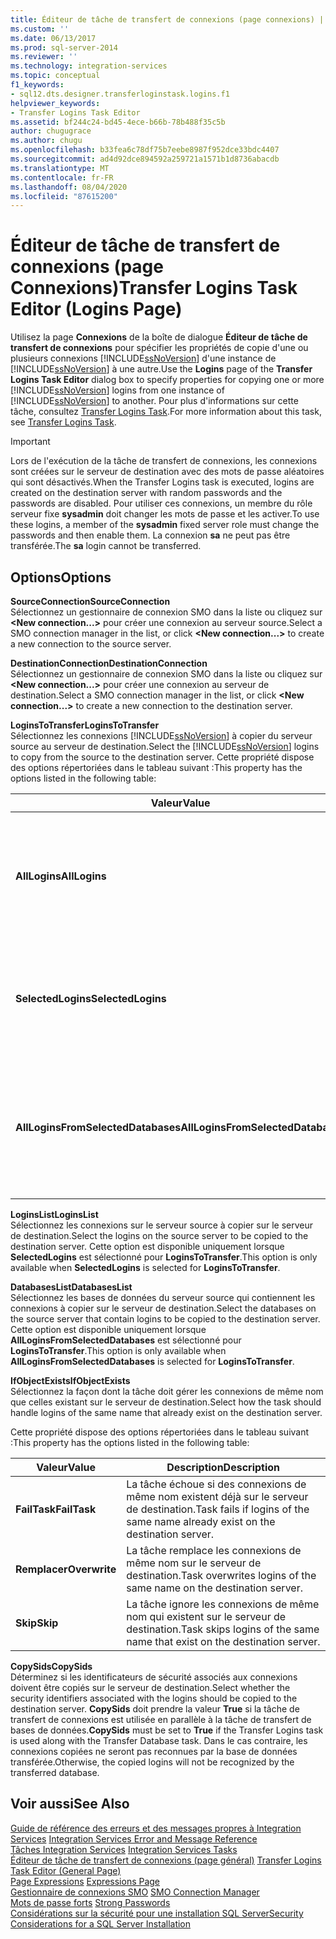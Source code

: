 ```yaml
---
title: Éditeur de tâche de transfert de connexions (page connexions) | Microsoft Docs
ms.custom: ''
ms.date: 06/13/2017
ms.prod: sql-server-2014
ms.reviewer: ''
ms.technology: integration-services
ms.topic: conceptual
f1_keywords:
- sql12.dts.designer.transferloginstask.logins.f1
helpviewer_keywords:
- Transfer Logins Task Editor
ms.assetid: bf244c24-bd45-4ece-b66b-78b488f35c5b
author: chugugrace
ms.author: chugu
ms.openlocfilehash: b33fea6c78df75b7eebe8987f952dce33bdc4407
ms.sourcegitcommit: ad4d92dce894592a259721a1571b1d8736abacdb
ms.translationtype: MT
ms.contentlocale: fr-FR
ms.lasthandoff: 08/04/2020
ms.locfileid: "87615200"
---
```

# <a name="transfer-logins-task-editor-logins-page"></a><span data-ttu-id="0c27b-102">Éditeur de tâche de transfert de connexions (page Connexions)</span><span class="sxs-lookup"><span data-stu-id="0c27b-102">Transfer Logins Task Editor (Logins Page)</span></span>
  <span data-ttu-id="0c27b-103">Utilisez la page **Connexions** de la boîte de dialogue **Éditeur de tâche de transfert de connexions** pour spécifier les propriétés de copie d'une ou plusieurs connexions [!INCLUDE[ssNoVersion](../includes/ssnoversion-md.md)] d'une instance de [!INCLUDE[ssNoVersion](../includes/ssnoversion-md.md)] à une autre.</span><span class="sxs-lookup"><span data-stu-id="0c27b-103">Use the **Logins** page of the **Transfer Logins Task Editor** dialog box to specify properties for copying one or more [!INCLUDE[ssNoVersion](../includes/ssnoversion-md.md)] logins from one instance of [!INCLUDE[ssNoVersion](../includes/ssnoversion-md.md)] to another.</span></span> <span data-ttu-id="0c27b-104">Pour plus d'informations sur cette tâche, consultez [Transfer Logins Task](control-flow/transfer-logins-task.md).</span><span class="sxs-lookup"><span data-stu-id="0c27b-104">For more information about this task, see [Transfer Logins Task](control-flow/transfer-logins-task.md).</span></span>  
  
> [!IMPORTANT]  
>  <span data-ttu-id="0c27b-105">Lors de l'exécution de la tâche de transfert de connexions, les connexions sont créées sur le serveur de destination avec des mots de passe aléatoires qui sont désactivés.</span><span class="sxs-lookup"><span data-stu-id="0c27b-105">When the Transfer Logins task is executed, logins are created on the destination server with random passwords and the passwords are disabled.</span></span> <span data-ttu-id="0c27b-106">Pour utiliser ces connexions, un membre du rôle serveur fixe **sysadmin** doit changer les mots de passe et les activer.</span><span class="sxs-lookup"><span data-stu-id="0c27b-106">To use these logins, a member of the **sysadmin** fixed server role must change the passwords and then enable them.</span></span> <span data-ttu-id="0c27b-107">La connexion **sa** ne peut pas être transférée.</span><span class="sxs-lookup"><span data-stu-id="0c27b-107">The **sa** login cannot be transferred.</span></span>  
  
## <a name="options"></a><span data-ttu-id="0c27b-108">Options</span><span class="sxs-lookup"><span data-stu-id="0c27b-108">Options</span></span>  
 <span data-ttu-id="0c27b-109">**SourceConnection**</span><span class="sxs-lookup"><span data-stu-id="0c27b-109">**SourceConnection**</span></span>  
 <span data-ttu-id="0c27b-110">Sélectionnez un gestionnaire de connexion SMO dans la liste ou cliquez sur **\<New connection...>** pour créer une connexion au serveur source.</span><span class="sxs-lookup"><span data-stu-id="0c27b-110">Select a SMO connection manager in the list, or click **\<New connection...>** to create a new connection to the source server.</span></span>  
  
 <span data-ttu-id="0c27b-111">**DestinationConnection**</span><span class="sxs-lookup"><span data-stu-id="0c27b-111">**DestinationConnection**</span></span>  
 <span data-ttu-id="0c27b-112">Sélectionnez un gestionnaire de connexion SMO dans la liste ou cliquez sur **\<New connection...>** pour créer une connexion au serveur de destination.</span><span class="sxs-lookup"><span data-stu-id="0c27b-112">Select a SMO connection manager in the list, or click **\<New connection...>** to create a new connection to the destination server.</span></span>  
  
 <span data-ttu-id="0c27b-113">**LoginsToTransfer**</span><span class="sxs-lookup"><span data-stu-id="0c27b-113">**LoginsToTransfer**</span></span>  
 <span data-ttu-id="0c27b-114">Sélectionnez les connexions [!INCLUDE[ssNoVersion](../includes/ssnoversion-md.md)] à copier du serveur source au serveur de destination.</span><span class="sxs-lookup"><span data-stu-id="0c27b-114">Select the [!INCLUDE[ssNoVersion](../includes/ssnoversion-md.md)] logins to copy from the source to the destination server.</span></span> <span data-ttu-id="0c27b-115">Cette propriété dispose des options répertoriées dans le tableau suivant :</span><span class="sxs-lookup"><span data-stu-id="0c27b-115">This property has the options listed in the following table:</span></span>  
  
|<span data-ttu-id="0c27b-116">Valeur</span><span class="sxs-lookup"><span data-stu-id="0c27b-116">Value</span></span>|<span data-ttu-id="0c27b-117">Description</span><span class="sxs-lookup"><span data-stu-id="0c27b-117">Description</span></span>|  
|-----------|-----------------|  
|<span data-ttu-id="0c27b-118">**AllLogins**</span><span class="sxs-lookup"><span data-stu-id="0c27b-118">**AllLogins**</span></span>|<span data-ttu-id="0c27b-119">Toutes les connexions [!INCLUDE[ssNoVersion](../includes/ssnoversion-md.md)] sur le serveur source seront copiées sur le serveur de destination.</span><span class="sxs-lookup"><span data-stu-id="0c27b-119">All [!INCLUDE[ssNoVersion](../includes/ssnoversion-md.md)] logins on the source server will be copied to the destination server.</span></span>|  
|<span data-ttu-id="0c27b-120">**SelectedLogins**</span><span class="sxs-lookup"><span data-stu-id="0c27b-120">**SelectedLogins**</span></span>|<span data-ttu-id="0c27b-121">Seules les connexions spécifiées dans **LoginsList** seront copiées sur le serveur de destination.</span><span class="sxs-lookup"><span data-stu-id="0c27b-121">Only logins specified with **LoginsList** will be copied to the destination server.</span></span>|  
|<span data-ttu-id="0c27b-122">**AllLoginsFromSelectedDatabases**</span><span class="sxs-lookup"><span data-stu-id="0c27b-122">**AllLoginsFromSelectedDatabases**</span></span>|<span data-ttu-id="0c27b-123">Toutes les connexions des bases de données spécifiées dans **DatabasesList** seront copiées sur le serveur de destination.</span><span class="sxs-lookup"><span data-stu-id="0c27b-123">All logins from the databases specified with **DatabasesList** will be copied to the destination server.</span></span>|  
  
 <span data-ttu-id="0c27b-124">**LoginsList**</span><span class="sxs-lookup"><span data-stu-id="0c27b-124">**LoginsList**</span></span>  
 <span data-ttu-id="0c27b-125">Sélectionnez les connexions sur le serveur source à copier sur le serveur de destination.</span><span class="sxs-lookup"><span data-stu-id="0c27b-125">Select the logins on the source server to be copied to the destination server.</span></span> <span data-ttu-id="0c27b-126">Cette option est disponible uniquement lorsque **SelectedLogins** est sélectionné pour **LoginsToTransfer**.</span><span class="sxs-lookup"><span data-stu-id="0c27b-126">This option is only available when **SelectedLogins** is selected for **LoginsToTransfer**.</span></span>  
  
 <span data-ttu-id="0c27b-127">**DatabasesList**</span><span class="sxs-lookup"><span data-stu-id="0c27b-127">**DatabasesList**</span></span>  
 <span data-ttu-id="0c27b-128">Sélectionnez les bases de données du serveur source qui contiennent les connexions à copier sur le serveur de destination.</span><span class="sxs-lookup"><span data-stu-id="0c27b-128">Select the databases on the source server that contain logins to be copied to the destination server.</span></span> <span data-ttu-id="0c27b-129">Cette option est disponible uniquement lorsque **AllLoginsFromSelectedDatabases** est sélectionné pour **LoginsToTransfer**.</span><span class="sxs-lookup"><span data-stu-id="0c27b-129">This option is only available when **AllLoginsFromSelectedDatabases** is selected for **LoginsToTransfer**.</span></span>  
  
 <span data-ttu-id="0c27b-130">**IfObjectExists**</span><span class="sxs-lookup"><span data-stu-id="0c27b-130">**IfObjectExists**</span></span>  
 <span data-ttu-id="0c27b-131">Sélectionnez la façon dont la tâche doit gérer les connexions de même nom que celles existant sur le serveur de destination.</span><span class="sxs-lookup"><span data-stu-id="0c27b-131">Select how the task should handle logins of the same name that already exist on the destination server.</span></span>  
  
 <span data-ttu-id="0c27b-132">Cette propriété dispose des options répertoriées dans le tableau suivant :</span><span class="sxs-lookup"><span data-stu-id="0c27b-132">This property has the options listed in the following table:</span></span>  
  
|<span data-ttu-id="0c27b-133">Valeur</span><span class="sxs-lookup"><span data-stu-id="0c27b-133">Value</span></span>|<span data-ttu-id="0c27b-134">Description</span><span class="sxs-lookup"><span data-stu-id="0c27b-134">Description</span></span>|  
|-----------|-----------------|  
|<span data-ttu-id="0c27b-135">**FailTask**</span><span class="sxs-lookup"><span data-stu-id="0c27b-135">**FailTask**</span></span>|<span data-ttu-id="0c27b-136">La tâche échoue si des connexions de même nom existent déjà sur le serveur de destination.</span><span class="sxs-lookup"><span data-stu-id="0c27b-136">Task fails if logins of the same name already exist on the destination server.</span></span>|  
|<span data-ttu-id="0c27b-137">**Remplacer**</span><span class="sxs-lookup"><span data-stu-id="0c27b-137">**Overwrite**</span></span>|<span data-ttu-id="0c27b-138">La tâche remplace les connexions de même nom sur le serveur de destination.</span><span class="sxs-lookup"><span data-stu-id="0c27b-138">Task overwrites logins of the same name on the destination server.</span></span>|  
|<span data-ttu-id="0c27b-139">**Skip**</span><span class="sxs-lookup"><span data-stu-id="0c27b-139">**Skip**</span></span>|<span data-ttu-id="0c27b-140">La tâche ignore les connexions de même nom qui existent sur le serveur de destination.</span><span class="sxs-lookup"><span data-stu-id="0c27b-140">Task skips logins of the same name that exist on the destination server.</span></span>|  
  
 <span data-ttu-id="0c27b-141">**CopySids**</span><span class="sxs-lookup"><span data-stu-id="0c27b-141">**CopySids**</span></span>  
 <span data-ttu-id="0c27b-142">Déterminez si les identificateurs de sécurité associés aux connexions doivent être copiés sur le serveur de destination.</span><span class="sxs-lookup"><span data-stu-id="0c27b-142">Select whether the security identifiers associated with the logins should be copied to the destination server.</span></span> <span data-ttu-id="0c27b-143">**CopySids** doit prendre la valeur **True** si la tâche de transfert de connexions est utilisée en parallèle à la tâche de transfert de bases de données.</span><span class="sxs-lookup"><span data-stu-id="0c27b-143">**CopySids** must be set to **True** if the Transfer Logins task is used along with the Transfer Database task.</span></span> <span data-ttu-id="0c27b-144">Dans le cas contraire, les connexions copiées ne seront pas reconnues par la base de données transférée.</span><span class="sxs-lookup"><span data-stu-id="0c27b-144">Otherwise, the copied logins will not be recognized by the transferred database.</span></span>  
  
## <a name="see-also"></a><span data-ttu-id="0c27b-145">Voir aussi</span><span class="sxs-lookup"><span data-stu-id="0c27b-145">See Also</span></span>  
 <span data-ttu-id="0c27b-146">[Guide de référence des erreurs et des messages propres à Integration Services](../../2014/integration-services/integration-services-error-and-message-reference.md) </span><span class="sxs-lookup"><span data-stu-id="0c27b-146">[Integration Services Error and Message Reference](../../2014/integration-services/integration-services-error-and-message-reference.md) </span></span>  
 <span data-ttu-id="0c27b-147">[Tâches Integration Services](control-flow/integration-services-tasks.md) </span><span class="sxs-lookup"><span data-stu-id="0c27b-147">[Integration Services Tasks](control-flow/integration-services-tasks.md) </span></span>  
 <span data-ttu-id="0c27b-148">[Éditeur de tâche de transfert de connexions &#40;page général&#41;](general-page-of-integration-services-designers-options.md) </span><span class="sxs-lookup"><span data-stu-id="0c27b-148">[Transfer Logins Task Editor &#40;General Page&#41;](general-page-of-integration-services-designers-options.md) </span></span>  
 <span data-ttu-id="0c27b-149">[Page Expressions](expressions/expressions-page.md) </span><span class="sxs-lookup"><span data-stu-id="0c27b-149">[Expressions Page](expressions/expressions-page.md) </span></span>  
 <span data-ttu-id="0c27b-150">[Gestionnaire de connexions SMO](connection-manager/smo-connection-manager.md) </span><span class="sxs-lookup"><span data-stu-id="0c27b-150">[SMO Connection Manager](connection-manager/smo-connection-manager.md) </span></span>  
 <span data-ttu-id="0c27b-151">[Mots de passe forts](../relational-databases/security/strong-passwords.md) </span><span class="sxs-lookup"><span data-stu-id="0c27b-151">[Strong Passwords](../relational-databases/security/strong-passwords.md) </span></span>  
 [<span data-ttu-id="0c27b-152">Considérations sur la sécurité pour une installation SQL Server</span><span class="sxs-lookup"><span data-stu-id="0c27b-152">Security Considerations for a SQL Server Installation</span></span>](../../2014/sql-server/install/security-considerations-for-a-sql-server-installation.md)  
  
  
